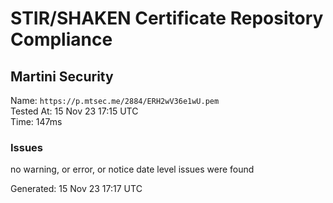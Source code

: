# STIR/SHAKEN Certificate Repository Compliance

## Martini Security

Name: `https://p.mtsec.me/2884/ERH2wV36e1wU.pem`\
Tested At: 15 Nov 23 17:15 UTC\
Time: 147ms

### Issues

no warning, or error, or notice date level issues were found

Generated: 15 Nov 23 17:17 UTC
